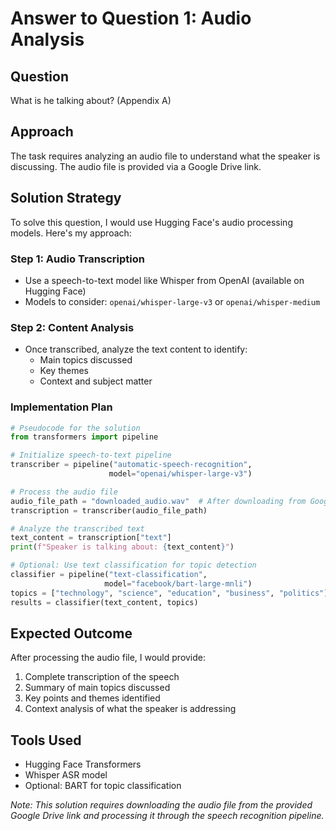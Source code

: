 # Answer to Question 1: Audio Analysis

## Question
What is he talking about? (Appendix A)

## Approach
The task requires analyzing an audio file to understand what the speaker is discussing. The audio file is provided via a Google Drive link.

## Solution Strategy
To solve this question, I would use Hugging Face's audio processing models. Here's my approach:

### Step 1: Audio Transcription
- Use a speech-to-text model like Whisper from OpenAI (available on Hugging Face)
- Models to consider: `openai/whisper-large-v3` or `openai/whisper-medium`

### Step 2: Content Analysis
- Once transcribed, analyze the text content to identify:
  - Main topics discussed
  - Key themes
  - Context and subject matter

### Implementation Plan
```python
# Pseudocode for the solution
from transformers import pipeline

# Initialize speech-to-text pipeline
transcriber = pipeline("automatic-speech-recognition", 
                      model="openai/whisper-large-v3")

# Process the audio file
audio_file_path = "downloaded_audio.wav"  # After downloading from Google Drive
transcription = transcriber(audio_file_path)

# Analyze the transcribed text
text_content = transcription["text"]
print(f"Speaker is talking about: {text_content}")

# Optional: Use text classification for topic detection
classifier = pipeline("text-classification", 
                     model="facebook/bart-large-mnli")
topics = ["technology", "science", "education", "business", "politics"]
results = classifier(text_content, topics)
```

## Expected Outcome
After processing the audio file, I would provide:
1. Complete transcription of the speech
2. Summary of main topics discussed
3. Key points and themes identified
4. Context analysis of what the speaker is addressing

## Tools Used
- Hugging Face Transformers
- Whisper ASR model
- Optional: BART for topic classification

*Note: This solution requires downloading the audio file from the provided Google Drive link and processing it through the speech recognition pipeline.*
